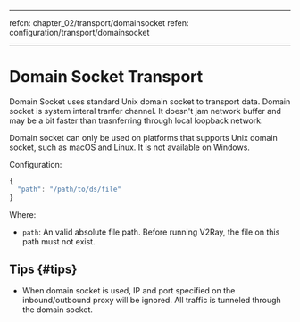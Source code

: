 * * *

refcn: chapter_02/transport/domainsocket refen: configuration/transport/domainsocket

* * *

# Domain Socket Transport

Domain Socket uses standard Unix domain socket to transport data. Domain socket is system interal tranfer channel. It doesn't jam network buffer and may be a bit faster than trasnferring through local loopback network.

Domain socket can only be used on platforms that supports Unix domain socket, such as macOS and Linux. It is not available on Windows.

Configuration:

```javascript
{
  "path": "/path/to/ds/file"
}
```

Where:

* `path`: An valid absolute file path. Before running V2Ray, the file on this path must not exist.

## Tips {#tips}

* When domain socket is used, IP and port specified on the inbound/outbound proxy will be ignored. All traffic is tunneled through the domain socket.